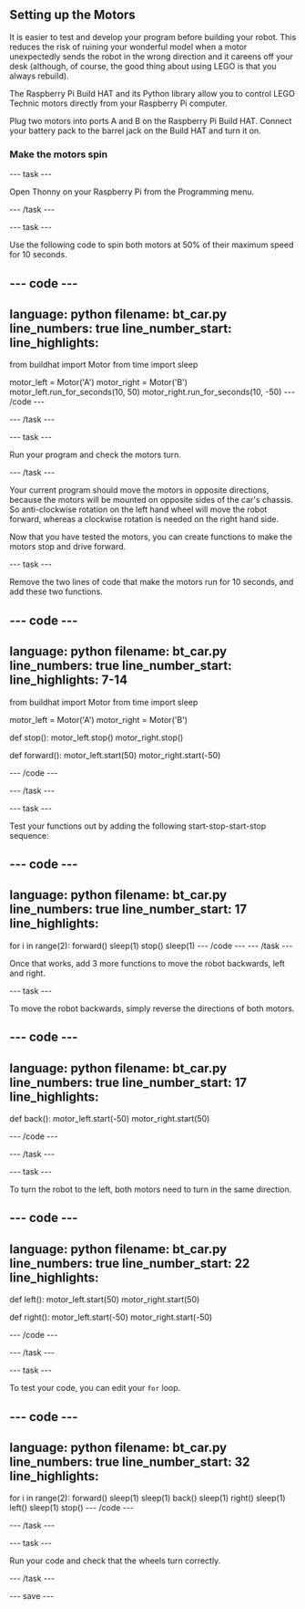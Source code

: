 ## Setting up the Motors

It is easier to test and develop your program before building your robot. This reduces the risk of ruining your wonderful model when a motor unexpectedly sends the robot in the wrong direction and it careens off your desk (although, of course, the good thing about using LEGO is that you always rebuild).

The Raspberry Pi Build HAT and its Python library allow you to control LEGO Technic motors directly from your Raspberry Pi computer.

Plug two motors into ports A and B on the Raspberry Pi Build HAT.  Connect your battery pack to the barrel jack on the Build HAT and turn it on. 

### Make the motors spin

--- task ---

Open Thonny on your Raspberry Pi from the Programming menu.

--- /task ---

--- task ---

Use the following code to spin both motors at 50% of their maximum speed for 10 seconds.

--- code ---
---
language: python
filename: bt_car.py
line_numbers: true
line_number_start: 
line_highlights: 
---
from buildhat import Motor
from time import sleep

motor_left = Motor('A')
motor_right = Motor('B')
motor_left.run_for_seconds(10, 50)
motor_right.run_for_seconds(10, -50)
--- /code ---

--- /task ---

--- task ---

Run your program and check the motors turn.

--- /task ---

Your current program should move the motors in opposite directions, because the motors will be mounted on opposite sides of the car's chassis. So anti-clockwise rotation on the left hand wheel will move the robot forward, whereas a clockwise rotation is needed on the right hand side.

Now that you have tested the motors, you can create functions to make the motors stop and drive forward.

--- task ---

Remove the two lines of code that make the motors run for 10 seconds, and add these two functions.

--- code ---
---
language: python
filename: bt_car.py
line_numbers: true
line_number_start: 
line_highlights: 7-14
---
from buildhat import Motor
from time import sleep

motor_left = Motor('A')
motor_right = Motor('B')

def stop():
  motor_left.stop()
  motor_right.stop()


def forward():
  motor_left.start(50)
  motor_right.start(-50)


--- /code ---

--- /task ---

--- task ---

Test your functions out by adding the following start-stop-start-stop sequence:

--- code ---
---
language: python
filename: bt_car.py
line_numbers: true
line_number_start: 17
line_highlights: 
---
for i in range(2):
  forward()
  sleep(1)
  stop()
  sleep(1)
--- /code ---
--- /task ---


Once that works, add 3 more functions to move the robot backwards, left and right.

--- task ---

To move the robot backwards, simply reverse the directions of both motors.

--- code ---
---
language: python
filename: bt_car.py
line_numbers: true
line_number_start: 17
line_highlights: 
---
def back():
  motor_left.start(-50)
  motor_right.start(50)


--- /code ---

--- /task ---

--- task ---

To turn the robot to the left, both motors need to turn in the same direction.

--- code ---
---
language: python
filename: bt_car.py
line_numbers: true
line_number_start: 22
line_highlights: 
---
def left():
  motor_left.start(50)
  motor_right.start(50)


def right():
  motor_left.start(-50)
  motor_right.start(-50)


--- /code ---

--- /task ---

--- task ---

To test your code, you can edit your `for` loop.

--- code ---
---
language: python
filename: bt_car.py
line_numbers: true
line_number_start: 32
line_highlights: 
---
for i in range(2):
  forward()
  sleep(1)
  sleep(1)
  back()
  sleep(1)
  right()
  sleep(1)
  left()
  sleep(1)
  stop()
--- /code ---

--- /task ---

--- task ---

Run your code and check that the wheels turn correctly.

--- /task ---

--- save ---